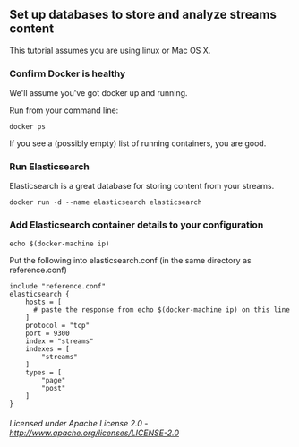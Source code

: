 ## Set up databases to store and analyze streams content

This tutorial assumes you are using linux or Mac OS X.

### Confirm Docker is healthy

We'll assume you've got docker up and running.

Run from your command line:

    docker ps

If you see a (possibly empty) list of running containers, you are good.

### Run Elasticsearch

Elasticsearch is a great database for storing content from your streams.

    docker run -d --name elasticsearch elasticsearch

### Add Elasticsearch container details to your configuration

    echo $(docker-machine ip)

Put the following into elasticsearch.conf (in the same directory as reference.conf)

    include "reference.conf"
    elasticsearch {
        hosts = [
          # paste the response from echo $(docker-machine ip) on this line
        ]
        protocol = "tcp"
        port = 9300
        index = "streams"
        indexes = [
            "streams"
        ]
        types = [
            "page"
            "post"
        ]
    }  

###### Licensed under Apache License 2.0 - http://www.apache.org/licenses/LICENSE-2.0
